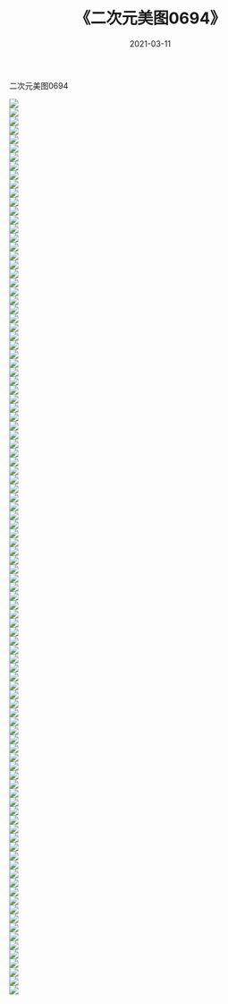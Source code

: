 ﻿---
layout: post
title:  《二次元美图0694》
date:   2021-03-11
img: http://imgx.orgx.ga/二次元/2021/二次元美图0694/000.jpg
categories: [美女, 清纯, 唯美]
---

二次元美图0694

 ![](http://imgx.orgx.ga/二次元/2021/二次元美图0694/001.png) <br>![](http://imgx.orgx.ga/二次元/2021/二次元美图0694/002.png) <br>![](http://imgx.orgx.ga/二次元/2021/二次元美图0694/003.png) <br>![](http://imgx.orgx.ga/二次元/2021/二次元美图0694/004.png) <br>![](http://imgx.orgx.ga/二次元/2021/二次元美图0694/005.png) <br>![](http://imgx.orgx.ga/二次元/2021/二次元美图0694/006.png) <br>![](http://imgx.orgx.ga/二次元/2021/二次元美图0694/007.png) <br>![](http://imgx.orgx.ga/二次元/2021/二次元美图0694/008.png) <br>![](http://imgx.orgx.ga/二次元/2021/二次元美图0694/009.png) <br>![](http://imgx.orgx.ga/二次元/2021/二次元美图0694/010.png) <br>![](http://imgx.orgx.ga/二次元/2021/二次元美图0694/011.png) <br>![](http://imgx.orgx.ga/二次元/2021/二次元美图0694/012.png) <br>![](http://imgx.orgx.ga/二次元/2021/二次元美图0694/013.png) <br>![](http://imgx.orgx.ga/二次元/2021/二次元美图0694/014.png) <br>![](http://imgx.orgx.ga/二次元/2021/二次元美图0694/015.png) <br>![](http://imgx.orgx.ga/二次元/2021/二次元美图0694/016.png) <br>![](http://imgx.orgx.ga/二次元/2021/二次元美图0694/017.png) <br>![](http://imgx.orgx.ga/二次元/2021/二次元美图0694/018.png) <br>![](http://imgx.orgx.ga/二次元/2021/二次元美图0694/019.png) <br>![](http://imgx.orgx.ga/二次元/2021/二次元美图0694/020.png) <br>![](http://imgx.orgx.ga/二次元/2021/二次元美图0694/021.png) <br>![](http://imgx.orgx.ga/二次元/2021/二次元美图0694/022.png) <br>![](http://imgx.orgx.ga/二次元/2021/二次元美图0694/023.png) <br>![](http://imgx.orgx.ga/二次元/2021/二次元美图0694/024.png) <br>![](http://imgx.orgx.ga/二次元/2021/二次元美图0694/025.png) <br>![](http://imgx.orgx.ga/二次元/2021/二次元美图0694/026.png) <br>![](http://imgx.orgx.ga/二次元/2021/二次元美图0694/027.png) <br>![](http://imgx.orgx.ga/二次元/2021/二次元美图0694/028.png) <br>![](http://imgx.orgx.ga/二次元/2021/二次元美图0694/029.png) <br>![](http://imgx.orgx.ga/二次元/2021/二次元美图0694/030.png) <br>![](http://imgx.orgx.ga/二次元/2021/二次元美图0694/031.png) <br>![](http://imgx.orgx.ga/二次元/2021/二次元美图0694/032.png) <br>![](http://imgx.orgx.ga/二次元/2021/二次元美图0694/033.png) <br>![](http://imgx.orgx.ga/二次元/2021/二次元美图0694/034.png) <br>![](http://imgx.orgx.ga/二次元/2021/二次元美图0694/035.png) <br>![](http://imgx.orgx.ga/二次元/2021/二次元美图0694/036.png) <br>![](http://imgx.orgx.ga/二次元/2021/二次元美图0694/037.png) <br>![](http://imgx.orgx.ga/二次元/2021/二次元美图0694/038.png) <br>![](http://imgx.orgx.ga/二次元/2021/二次元美图0694/039.png) <br>![](http://imgx.orgx.ga/二次元/2021/二次元美图0694/040.png) <br>![](http://imgx.orgx.ga/二次元/2021/二次元美图0694/041.png) <br>![](http://imgx.orgx.ga/二次元/2021/二次元美图0694/042.png) <br>![](http://imgx.orgx.ga/二次元/2021/二次元美图0694/043.png) <br>![](http://imgx.orgx.ga/二次元/2021/二次元美图0694/044.png) <br>![](http://imgx.orgx.ga/二次元/2021/二次元美图0694/045.png) <br>![](http://imgx.orgx.ga/二次元/2021/二次元美图0694/046.png) <br>![](http://imgx.orgx.ga/二次元/2021/二次元美图0694/047.png) <br>![](http://imgx.orgx.ga/二次元/2021/二次元美图0694/048.png) <br>![](http://imgx.orgx.ga/二次元/2021/二次元美图0694/049.png) <br>![](http://imgx.orgx.ga/二次元/2021/二次元美图0694/050.png) <br>![](http://imgx.orgx.ga/二次元/2021/二次元美图0694/051.png) <br>![](http://imgx.orgx.ga/二次元/2021/二次元美图0694/052.png) <br>![](http://imgx.orgx.ga/二次元/2021/二次元美图0694/053.png) <br>![](http://imgx.orgx.ga/二次元/2021/二次元美图0694/054.png) <br>![](http://imgx.orgx.ga/二次元/2021/二次元美图0694/055.png) <br>![](http://imgx.orgx.ga/二次元/2021/二次元美图0694/056.png) <br>![](http://imgx.orgx.ga/二次元/2021/二次元美图0694/057.png) <br>![](http://imgx.orgx.ga/二次元/2021/二次元美图0694/058.png) <br>![](http://imgx.orgx.ga/二次元/2021/二次元美图0694/059.png) <br>![](http://imgx.orgx.ga/二次元/2021/二次元美图0694/060.png) <br>![](http://imgx.orgx.ga/二次元/2021/二次元美图0694/061.png) <br>![](http://imgx.orgx.ga/二次元/2021/二次元美图0694/062.png) <br>![](http://imgx.orgx.ga/二次元/2021/二次元美图0694/063.png) <br>![](http://imgx.orgx.ga/二次元/2021/二次元美图0694/064.png) <br>![](http://imgx.orgx.ga/二次元/2021/二次元美图0694/065.png) <br>![](http://imgx.orgx.ga/二次元/2021/二次元美图0694/066.png) <br>![](http://imgx.orgx.ga/二次元/2021/二次元美图0694/067.png) <br>![](http://imgx.orgx.ga/二次元/2021/二次元美图0694/068.png) <br>![](http://imgx.orgx.ga/二次元/2021/二次元美图0694/069.png) <br>![](http://imgx.orgx.ga/二次元/2021/二次元美图0694/070.png) <br>![](http://imgx.orgx.ga/二次元/2021/二次元美图0694/071.png) <br>![](http://imgx.orgx.ga/二次元/2021/二次元美图0694/072.png) <br>![](http://imgx.orgx.ga/二次元/2021/二次元美图0694/073.png) <br>![](http://imgx.orgx.ga/二次元/2021/二次元美图0694/074.png) <br>![](http://imgx.orgx.ga/二次元/2021/二次元美图0694/075.png) <br>![](http://imgx.orgx.ga/二次元/2021/二次元美图0694/076.png) <br>![](http://imgx.orgx.ga/二次元/2021/二次元美图0694/077.png) <br>![](http://imgx.orgx.ga/二次元/2021/二次元美图0694/078.png) <br>![](http://imgx.orgx.ga/二次元/2021/二次元美图0694/079.png) <br>![](http://imgx.orgx.ga/二次元/2021/二次元美图0694/080.png) <br>![](http://imgx.orgx.ga/二次元/2021/二次元美图0694/081.png) <br>![](http://imgx.orgx.ga/二次元/2021/二次元美图0694/082.png) <br>![](http://imgx.orgx.ga/二次元/2021/二次元美图0694/083.png) <br>![](http://imgx.orgx.ga/二次元/2021/二次元美图0694/084.png) <br>![](http://imgx.orgx.ga/二次元/2021/二次元美图0694/085.png) <br>![](http://imgx.orgx.ga/二次元/2021/二次元美图0694/086.png) <br>![](http://imgx.orgx.ga/二次元/2021/二次元美图0694/087.png) <br>![](http://imgx.orgx.ga/二次元/2021/二次元美图0694/088.png) <br>![](http://imgx.orgx.ga/二次元/2021/二次元美图0694/089.png) <br>![](http://imgx.orgx.ga/二次元/2021/二次元美图0694/090.png) <br>![](http://imgx.orgx.ga/二次元/2021/二次元美图0694/091.png) <br>![](http://imgx.orgx.ga/二次元/2021/二次元美图0694/092.png) <br>![](http://imgx.orgx.ga/二次元/2021/二次元美图0694/093.png) <br>![](http://imgx.orgx.ga/二次元/2021/二次元美图0694/094.png) <br>![](http://imgx.orgx.ga/二次元/2021/二次元美图0694/095.png) <br>![](http://imgx.orgx.ga/二次元/2021/二次元美图0694/096.png) <br>![](http://imgx.orgx.ga/二次元/2021/二次元美图0694/097.png) <br>![](http://imgx.orgx.ga/二次元/2021/二次元美图0694/098.png) <br>![](http://imgx.orgx.ga/二次元/2021/二次元美图0694/099.png) <br>![](http://imgx.orgx.ga/二次元/2021/二次元美图0694/100.png) <br>